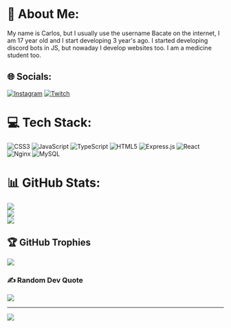 # 💫 About Me:
My name is Carlos, but I usually use the username Bacate on the internet, I am 17 year old and I start developing 3 year's ago. I started developing discord bots in JS, but nowaday I develop websites too. I am a medicine student too. 


## 🌐 Socials:
[![Instagram](https://img.shields.io/badge/Instagram-%23E4405F.svg?logo=Instagram&logoColor=white)](https://instagram.com/carlos.bls1) [![Twitch](https://img.shields.io/badge/Twitch-%239146FF.svg?logo=Twitch&logoColor=white)](https://twitch.tv/bacate_original) 

# 💻 Tech Stack:
![CSS3](https://img.shields.io/badge/css3-%231572B6.svg?style=for-the-badge&logo=css3&logoColor=white) ![JavaScript](https://img.shields.io/badge/javascript-%23323330.svg?style=for-the-badge&logo=javascript&logoColor=%23F7DF1E) ![TypeScript](https://img.shields.io/badge/typescript-%23007ACC.svg?style=for-the-badge&logo=typescript&logoColor=white) ![HTML5](https://img.shields.io/badge/html5-%23E34F26.svg?style=for-the-badge&logo=html5&logoColor=white) ![Express.js](https://img.shields.io/badge/express.js-%23404d59.svg?style=for-the-badge&logo=express&logoColor=%2361DAFB) ![React](https://img.shields.io/badge/react-%2320232a.svg?style=for-the-badge&logo=react&logoColor=%2361DAFB) ![Nginx](https://img.shields.io/badge/nginx-%23009639.svg?style=for-the-badge&logo=nginx&logoColor=white) ![MySQL](https://img.shields.io/badge/mysql-%2300f.svg?style=for-the-badge&logo=mysql&logoColor=white) 
# 📊 GitHub Stats:
![](https://github-readme-stats.vercel.app/api?username=BacateOFC&theme=prussian&hide_border=false&include_all_commits=true&count_private=false)<br/>
![](https://github-readme-streak-stats.herokuapp.com/?user=BacateOFC&theme=prussian&hide_border=false)<br/>
![](https://github-readme-stats.vercel.app/api/top-langs/?username=BacateOFC&theme=prussian&hide_border=false&include_all_commits=true&count_private=false&layout=compact)

## 🏆 GitHub Trophies
![](https://github-profile-trophy.vercel.app/?username=BacateOFC&theme=discord&no-frame=false&no-bg=false&margin-w=4)

### ✍️ Random Dev Quote
![](https://quotes-github-readme.vercel.app/api?type=horizontal&theme=tokyonight)

---
[![](https://visitcount.itsvg.in/api?id=BacateOFC&icon=2&color=1)](https://visitcount.itsvg.in)

<!-- Proudly created with GPRM ( https://gprm.itsvg.in ) -->
